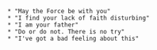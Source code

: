 	* "May the Force be with you"
	* "I find your lack of faith disturbing"
	* "I am your father"
	* "Do or do not. There is no try"
	* "I've got a bad feeling about this"
